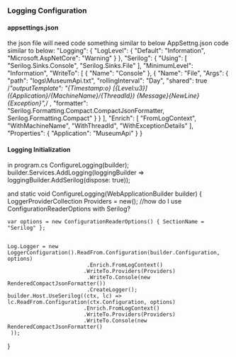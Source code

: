 ### **Logging Configuration**
#### **appsettings.json**
the json file will need code something similar to below
 AppSettng.json code similar to below:
 "Logging": {
   "LogLevel": {
     "Default": "Information",
     "Microsoft.AspNetCore": "Warning"
   }
 },
 "Serilog": {
   "Using": [
     "Serilog.Sinks.Console",
     "Serilog.Sinks.File"
   ],
   "MinimumLevel": "Information",
   "WriteTo": [
     {
       "Name": "Console"
     },
     {
       "Name": "File",
       "Args": {
         "path": "logs\\MuseumApi.txt",
         "rollingInterval": "Day",
         "shared": true
         /*"outputTemplate": "{Timestamp:o} [{Level:u3}] ({Application}/{MachineName}/{ThreadId}) {Message}{NewLine}{Exception}",*/
         ,
         "formatter": "Serilog.Formatting.Compact.CompactJsonFormatter, Serilog.Formatting.Compact"
       }
     }
   ],
   "Enrich": [
     "FromLogContext",
     "WithMachineName",
     "WithThreadId",
     "WithExceptionDetails"
   ],
   "Properties": {
     "Application": "MuseumApi"
   }
 }

#### **Logging Initialization**
in program.cs 
ConfigureLogging(builder);
builder.Services.AddLogging(loggingBuilder => loggingBuilder.AddSerilog(dispose: true));

and 
static void ConfigureLogging(WebApplicationBuilder builder)
{
    LoggerProviderCollection Providers = new();
    //how do I use ConfigurationReaderOptions with Serilog?
    
    var options = new ConfigurationReaderOptions() { SectionName = "Serilog" };

    
    Log.Logger = new LoggerConfiguration().ReadFrom.Configuration(builder.Configuration, options)
                             .Enrich.FromLogContext()
                            .WriteTo.Providers(Providers)
                             .WriteTo.Console(new RenderedCompactJsonFormatter())
                             .CreateLogger();
    builder.Host.UseSerilog((ctx, lc) => lc.ReadFrom.Configuration(ctx.Configuration, options)
                            .Enrich.FromLogContext()
                            .WriteTo.Providers(Providers)
                            .WriteTo.Console(new RenderedCompactJsonFormatter()
     ));
}
